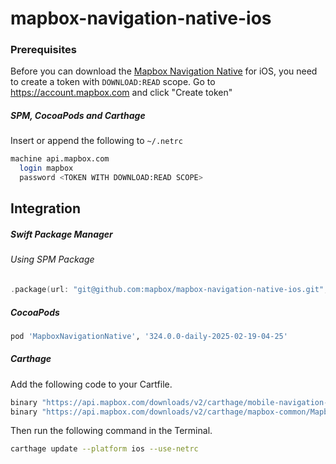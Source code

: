 # mapbox-navigation-native-ios

### Prerequisites

Before you can download the [Mapbox Navigation Native](https://github.com/mapbox/mapbox-navigation-native) for iOS, you need to create a token with `DOWNLOAD:READ` scope.
Go to https://account.mapbox.com and click "Create token"

##### SPM, CocoaPods and Carthage
Insert or append the following to `~/.netrc`

```bash
machine api.mapbox.com
  login mapbox
  password <TOKEN WITH DOWNLOAD:READ SCOPE>
```

## Integration

##### Swift Package Manager

###### Using SPM Package

```swift
.package(url: "git@github.com:mapbox/mapbox-navigation-native-ios.git", from: "324.0.0-daily-2025-02-19-04-25"),
```

##### CocoaPods

```ruby
pod 'MapboxNavigationNative', '324.0.0-daily-2025-02-19-04-25'
```

##### Carthage

Add the following code to your Cartfile.

```bash
binary "https://api.mapbox.com/downloads/v2/carthage/mobile-navigation-native/MapboxNavigationNative.json" == 324.0.0-daily-2025-02-19-04-25
binary "https://api.mapbox.com/downloads/v2/carthage/mapbox-common/MapboxCommon-ios.json" == 24.11.0-daily-2025-02-19-04-25
```

Then run the following command in the Terminal.
```bash
carthage update --platform ios --use-netrc
```
